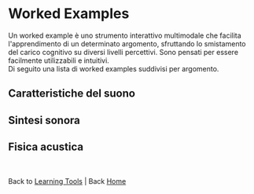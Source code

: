 # Worked Examples

Un worked example è uno strumento interattivo multimodale che facilita l'apprendimento di un determinato argomento, sfruttando lo smistamento del carico cognitivo su diversi livelli percettivi. Sono pensati per essere facilmente utilizzabili e intuitivi. <br>
Di seguito una lista di worked examples suddivisi per argomento.


## Caratteristiche del suono

## Sintesi sonora

## Fisica acustica



<p><br></p>


Back to [Learning Tools](https://giuseppebergamino.github.io/Home/Learning_tools/) | Back [Home](https://giuseppebergamino.github.io/Home/) 
